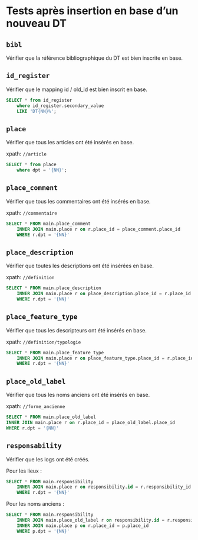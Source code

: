 Tests après insertion en base d’un nouveau DT
===


## `bibl`

Vérifier que la référence bibliographique du DT est bien inscrite en base.


## `id_register`

Vérifier que le mapping id / old_id est bien inscrit en base.

```SQL
SELECT * from id_register
	where id_register.secondary_value
	LIKE 'DT{NN}%';
```

## `place`

Vérifier que tous les articles ont été insérés en base.

xpath: `//article`

```SQL
SELECT * from place
	where dpt = '{NN}';
```

## `place_comment`

Vérifier que tous les commentaires ont été insérés en base.

xpath: `//commentaire`

```SQL
SELECT * FROM main.place_comment
	INNER JOIN main.place r on r.place_id = place_comment.place_id
	WHERE r.dpt = '{NN}'
```

## `place_description`

Vérifier que toutes les descriptions ont été insérées en base.

xpath: `//definition`

```SQL
SELECT * FROM main.place_description
	INNER JOIN main.place r on place_description.place_id = r.place_id
	WHERE r.dpt = '{NN}'
```

## `place_feature_type`

Vérifier que tous les descripteurs ont été insérés en base.

xpath: `//definition/typologie`

```SQL
SELECT * FROM main.place_feature_type
	INNER JOIN main.place r on place_feature_type.place_id = r.place_id
	WHERE r.dpt = '{NN}'
```

## `place_old_label`

Vérifier que tous les noms anciens ont été insérés en base.

xpath: `//forme_ancienne`

```SQL
SELECT * FROM main.place_old_label
INNER JOIN main.place r on r.place_id = place_old_label.place_id
WHERE r.dpt = '{NN}'
```

## `responsability`

Vérifier que les logs ont été créés.

Pour les lieux :

```SQL
SELECT * FROM main.responsibility
	INNER JOIN main.place r on responsibility.id = r.responsibility_id
	WHERE r.dpt = '{NN}'
```

Pour les noms anciens :

```SQL
SELECT * FROM main.responsibility
	INNER JOIN main.place_old_label r on responsibility.id = r.responsibility_id
	INNER JOIN main.place p on r.place_id = p.place_id
	WHERE p.dpt = '{NN}'
```
